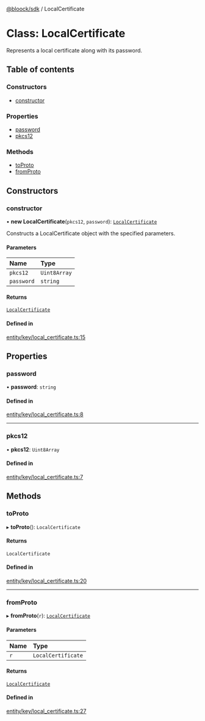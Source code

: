 [@bloock/sdk](../index.md) / LocalCertificate

# Class: LocalCertificate

Represents a local certificate along with its password.

## Table of contents

### Constructors

- [constructor](LocalCertificate.md#constructor)

### Properties

- [password](LocalCertificate.md#password)
- [pkcs12](LocalCertificate.md#pkcs12)

### Methods

- [toProto](LocalCertificate.md#toproto)
- [fromProto](LocalCertificate.md#fromproto)

## Constructors

### constructor

• **new LocalCertificate**(`pkcs12`, `password`): [`LocalCertificate`](LocalCertificate.md)

Constructs a LocalCertificate object with the specified parameters.

#### Parameters

| Name | Type |
| :------ | :------ |
| `pkcs12` | `Uint8Array` |
| `password` | `string` |

#### Returns

[`LocalCertificate`](LocalCertificate.md)

#### Defined in

[entity/key/local_certificate.ts:15](https://github.com/bloock/bloock-sdk/blob/dcd4dc7/languages/js/src/entity/key/local_certificate.ts#L15)

## Properties

### password

• **password**: `string`

#### Defined in

[entity/key/local_certificate.ts:8](https://github.com/bloock/bloock-sdk/blob/dcd4dc7/languages/js/src/entity/key/local_certificate.ts#L8)

___

### pkcs12

• **pkcs12**: `Uint8Array`

#### Defined in

[entity/key/local_certificate.ts:7](https://github.com/bloock/bloock-sdk/blob/dcd4dc7/languages/js/src/entity/key/local_certificate.ts#L7)

## Methods

### toProto

▸ **toProto**(): `LocalCertificate`

#### Returns

`LocalCertificate`

#### Defined in

[entity/key/local_certificate.ts:20](https://github.com/bloock/bloock-sdk/blob/dcd4dc7/languages/js/src/entity/key/local_certificate.ts#L20)

___

### fromProto

▸ **fromProto**(`r`): [`LocalCertificate`](LocalCertificate.md)

#### Parameters

| Name | Type |
| :------ | :------ |
| `r` | `LocalCertificate` |

#### Returns

[`LocalCertificate`](LocalCertificate.md)

#### Defined in

[entity/key/local_certificate.ts:27](https://github.com/bloock/bloock-sdk/blob/dcd4dc7/languages/js/src/entity/key/local_certificate.ts#L27)
